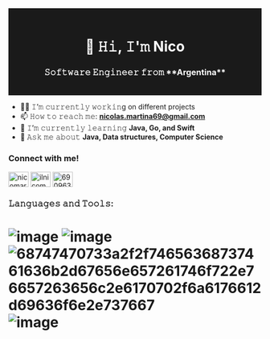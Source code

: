 <div align="center" style="background-color: #1A1A1A; color: white; padding: 20px;">
  <h1>👋 𝙷𝚒, 𝙸'𝚖 Nico</h1>
  <h3>𝚂𝚘𝚏𝚝𝚠𝚊𝚛𝚎 𝙴𝚗𝚐𝚒𝚗𝚎𝚎𝚛 𝚏𝚛𝚘𝚖 **Argentina**</h3>
</div>

- 👨‍💻 𝙸’𝚖 𝚌𝚞𝚛𝚛𝚎𝚗𝚝𝚕𝚢 𝚠𝚘𝚛𝚔𝚒𝚗g on different projects
- 📫 𝙷𝚘𝚠 𝚝𝚘 𝚛𝚎𝚊𝚌𝚑 𝚖𝚎: **nicolas.martina69@gmail.com**
- 📝 𝙸’𝚖 𝚌𝚞𝚛𝚛𝚎𝚗𝚝𝚕𝚢 𝚕𝚎𝚊𝚛𝚗𝚒𝚗𝚐 **Java, Go, and Swift**
- 💬 𝙰𝚜𝚔 𝚖𝚎 𝚊𝚋𝚘𝚞𝚝 **Java, Data structures, Computer Science**

<!-- Social Media Links -->
<h3 align="left">Connect with me!</h3>
<p align="left">
  <!-- Add other social media icons as needed -->
  <a href="https://twitter.com/ilnicomartina" target="blank"><img align="center" src="https://raw.githubusercontent.com/rahuldkjain/github-profile-readme-generator/master/src/images/icons/Social/twitter.svg" alt="nicomartina" height="30" width="40" /></a>
  <a href="https://www.instagram.com/nicomartina__/" target="blank"><img align="center" src="https://raw.githubusercontent.com/rahuldkjain/github-profile-readme-generator/master/src/images/icons/Social/instagram.svg" alt="ilnicomartina" height="30" width="40" /></a>
  <a href="https://discord.gg/690963831823794227" target="blank"><img align="center" src="https://raw.githubusercontent.com/rahuldkjain/github-profile-readme-generator/master/src/images/icons/Social/discord.svg" alt="690963831823794227" height="30" width="40" /></a>
</p>


<!-- Languages and Tools Section -->
<h3 align="left">𝙻𝚊𝚗𝚐𝚞𝚊𝚐𝚎𝚜 𝚊𝚗𝚍 𝚃𝚘𝚘𝚕𝚜:</h3>
<p align="left">
  <!-- Add icons for languages and tools -->
</p>

<!-- <p><img align="center" src="https://github-readme-streak-stats.herokuapp.com/?user=turingproblem&" alt="turingproblem" /></p> -->
![image](https://github.com/user-attachments/assets/133ca61a-6165-4d22-8c31-a398f2376cbe)
![image](https://github.com/user-attachments/assets/b10b60c7-5f10-47f9-b567-55d7e3f65746)
![68747470733a2f2f74656368737461636b2d67656e657261746f722e76657263656c2e6170702f6a6176612d69636f6e2e737667](https://github.com/user-attachments/assets/54420eb5-df92-4549-836a-d7e1528f5164)
![image](https://github.com/user-attachments/assets/b688dd3d-4cde-4877-8f18-090e4b2c60dc)
======================================================


<!---
NicoMartina/NicoMartina is a ✨ special ✨ repository because its `README.md` (this file) appears on your GitHub profile.
You can click the Preview link to take a look at your changes.
--->
